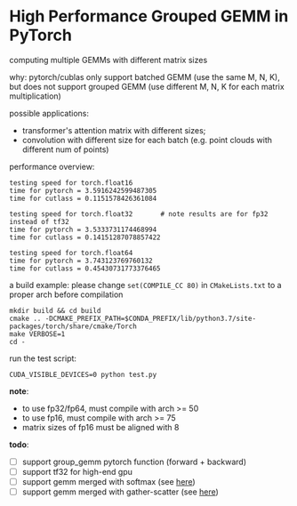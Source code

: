 # High Performance Grouped GEMM in PyTorch

computing multiple GEMMs with different matrix sizes

why: pytorch/cublas only support batched GEMM (use the same M, N, K), but does not support grouped GEMM (use different M, N, K for each matrix multiplication)

possible applications:
- transformer's attention matrix with different sizes; 
- convolution with different size for each batch (e.g. point clouds with different num of points)

performance overview:
```
testing speed for torch.float16
time for pytorch = 3.5916242599487305
time for cutlass = 0.1151578426361084

testing speed for torch.float32       # note results are for fp32 instead of tf32
time for pytorch = 3.5333731174468994
time for cutlass = 0.14151287078857422

testing speed for torch.float64
time for pytorch = 3.743123769760132
time for cutlass = 0.45430731773376465
```

a build example:
please change `set(COMPILE_CC 80)` in `CMakeLists.txt` to a proper arch before compilation
```
mkdir build && cd build
cmake .. -DCMAKE_PREFIX_PATH=$CONDA_PREFIX/lib/python3.7/site-packages/torch/share/cmake/Torch
make VERBOSE=1
cd -
```

run the test script:
```
CUDA_VISIBLE_DEVICES=0 python test.py
```

**note**:
- to use fp32/fp64, must compile with arch >= 50
- to use fp16, must compile with arch >= 75
- matrix sizes of fp16 must be aligned with 8

**todo**:
- [ ] support group_gemm pytorch function (forward + backward)
- [ ] support tf32 for high-end gpu
- [ ] support gemm merged with softmax (see [here](https://github.com/NVIDIA/cutlass/tree/master/examples/35_gemm_softmax))
- [ ] support gemm merged with gather-scatter (see [here](https://github.com/NVIDIA/cutlass/tree/master/examples/36_gather_scatter_fusion))
